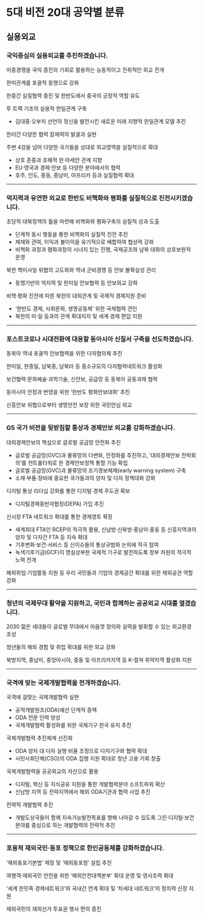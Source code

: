 # 5대 비전 20대 공약별 분류

## 실용외교

### 국익중심의 실용외교를 추진하겠습니다.

미중경쟁을 국익 증진의 기회로 활용하는 능동적이고 진취적인 외교 전개

한미관계를 포괄적 동맹으로 강화

한중간 실질협력 증진 및 한반도에서 중국의 긍정적 역할 유도

투 트랙 기조의 실용적 한일관계 구축
- 김대중·오부치 선언의 정신을 발전시킨 새로운 미래 지향적 한일관계 모델 추진

한러간 다양한 협력 잠재력의 발굴과 실현

주변 4강을 넘어 다양한 국가들을 상대로 외교영역을 실질적으로 확대
- 상호 존중과 호혜적 한·아세안 관계 지향
- EU·영국과 경제·안보 등 다양한 분야에서의 협력
- 호주, 인도, 중동, 중남미, 아프리카 등과 실질협력 확대


---

### 억지력과 유연한 외교로 한반도 비핵화와 평화를 실질적으로 진전시키겠습니다.

초당적 대북정책의 틀을 마련해 비핵화와 평화구축의 실질적 성과 도출
- 단계적 동시 행동을 통한 비핵화의 실질적 진전 추진
- 제재와 관여, 이익과 불이익을 유기적으로 배합하여 협상력 강화
- 비핵화 과정과 평화과정의 시너지 있는 진행, 국제공조와 남북 대화의 상호보완적 운영

북한 핵미사일 위협의 고도화와 역내 군비경쟁 등 안보 불확실성 관리
- 동맹기반의 억지력 및 한미일 안보협력 등 안보외교 강화

비핵·평화 진전에 따른 북한의 대외관계 및 국제적 경제지원 준비
- ‘한반도 경제, 사회문화, 생명공동체’ 위한 국제협력 견인
- 북한의 미·일 등과의 관계 확대지지 및 세계 경제 편입 지원

---

### 포스트코로나 시대전환에 대응할 동아시아 신질서 구축을 선도하겠습니다.

동북아 역내 포괄적 안보협력을 위한 다자협의체 추진

한미일, 한중일, 남북중, 남북러 등 중소규모의 다자협력네트워크 활성화

보건협력·문화예술·과학기술, 신안보, 공급망 등 동북아 공동과제 협력

동아시아 안정과 번영을 위한 ‘한반도 평화안보대화’ 추진

신흥안보 위협으로부터 생명안전 보장 위한 국민안심 외교

---

### G5 국가 비전을 뒷받침할 통상과 경제안보 외교를 강화하겠습니다.

대외경제안보의 핵심으로 글로벌 공급망 안전화 추진
- 글로벌 공급망(GVC)과 물류망의 다변화, 안정화를 추진하고, ‘대외경제안보 전략회의’를 컨트롤타워로 한 경제안보정책 통할 기능 확립
- 글로벌 공급망(GVC)과 물류망의 조기경보체제(early warning system) 구축
- 소재·부품·장비에 중요한 국가들과의 양자 및 다자 정책대화 강화

디지털 통상 리더십 강화를 통한 디지털 경제 주도권 확보
- 디지털경제동반자협정(DEPA) 가입 추진

신시장 FTA 네트워크 확대를 통한 경제영토 확장
- 세계최대 FTA인 RCEP의 적극적 활용, 신남방·신북방·중남미·중동 등 신흥지역과의 양자 및 다자간 FTA 등 지속 확대
- 기후변화·보건·서비스 등 신이슈들의 통상규범화 논의에 적극 참여
- 녹색기후기금(GCF)이 명실상부한 국제적 기구로 발전하도록 정부 차원의 적극적 노력 전개

해외취업·기업활동 지원 등 우리 국민들과 기업의 경제공간 확대를 위한 재외공관 역할 강화 

---

### 청년의 국제무대 활약을 지원하고, 국민과 함께하는 공공외교 시대를 열겠습니다.

2030 젊은 세대들이 글로벌 무대에서 마음껏 창의와 실력을 발휘할 수 있는 외교환경 조성

청년들의 해외 경험 및 취업 확대를 위한 외교 강화

북방지역, 중남미, 중앙아시아, 중동 및 아프리카지역 등 K-컬쳐 취약지역 활성화 지원 

---

### 국격에 맞는 국제개발협력을 전개하겠습니다.

국격에 걸맞는 국제개발협력 실현
- 공적개발원조(ODA)예산 단계적 증액
- ODA 전문 인력 양성 
- 국제개발협력 활성화를 위한 국제기구 한국 유치 추진

국제개발협력 추진체계 선진화
- ODA 양자 대 다자 실행 비율 조정으로 다자기구와 협력 확대
- 시민사회단체(CSO)의 ODA 집행 지원 확대로 청년 고용 기회 창출

국제개발협력을 공공외교의 자산으로 활용
- 디지털, 혁신 등 지식공유 지원을 통한 개발협력분야 소프트파워 확산
- 신남방 지역 등 전략지역에서 해외 ODA기관과 협력 사업 추진

전략적 개발협력 추진
- 개발도상국들이 함께 지속가능발전목표를 향해 나아갈 수 있도록 그린·디지털·보건 분야를 중심으로 하는 개발협력의 전략적 추진

---

### 포용적 재외국민·동포 정책으로 한인공동체를 강화하겠습니다.

‘재외동포기본법’ 제정 및 ‘재외동포청’ 설립 추진

여행객·재외국민 안전을 위한 ‘해외안전대책본부’ 확대 운영 및 영사조력 확대

‘세계 한민족 경제네트워크’와 국내간 연계 확대 및 ‘차세대 네트워크’의 정치력 신장 지원

재외국민의 재외선거 투표권 행사 편의 증진
